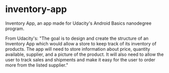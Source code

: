 # inventory-app
Inventory App, an app made for Udacity's Android Basics nanodegree program.

From Udacity's:
"The goal is to design and create the structure of an Inventory App which would allow a store to keep track of its inventory of products. The app will need to store information about price, quantity available, supplier, and a picture of the product. It will also need to allow the user to track sales and shipments and make it easy for the user to order more from the listed supplier."